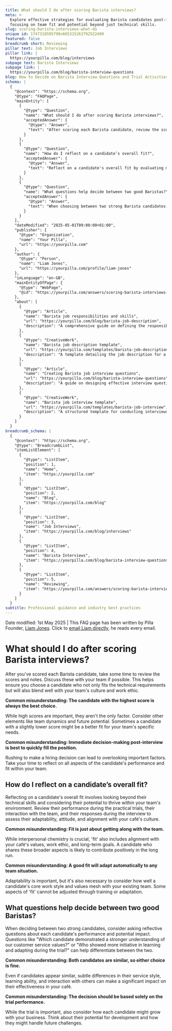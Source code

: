 ```yaml
---
title: What should I do after scoring Barista interviews?
meta: >
  Explore effective strategies for evaluating Barista candidates post-interview,
  focusing on team fit and potential beyond just technical skills.
slug: scoring-barista-interviews-what-do
unique id: 1747318595790x665315263792522400
featured: false
breadcrumb short: Reviewing
pillar text: Job Interviews
pillar link: |
  https://yourpilla.com/blog/interviews
subpage text: Barista Interviews
subpage link: |
  https://yourpilla.com/blog/barista-interview-questions
blog: How to Decide on Barista Interview Questions and Trial Activities
schema: |
  {
    "@context": "https://schema.org",
    "@type": "FAQPage",
    "mainEntity": [
      {
        "@type": "Question",
        "name": "What should I do after scoring Barista interviews?",
        "acceptedAnswer": {
          "@type": "Answer",
          "text": "After scoring each Barista candidate, review the scores and notes, and if possible, discuss them with your team. This collaborative review helps ensure that the chosen candidate fits well with the technical requirements, team culture, and work ethics. Consider various factors beyond scores, such as team dynamics and potential for growth, as a candidate with a slightly lower score might better meet specific team needs."
        }
      },
      {
        "@type": "Question",
        "name": "How do I reflect on a candidate’s overall fit?",
        "acceptedAnswer": {
          "@type": "Answer",
          "text": "Reflect on a candidate's overall fit by evaluating more than their technical skills. Consider their ability to thrive within your team's environment, including interaction with team members, performance during practical trials, and alignment with your café's values and goals. This comprehensive view helps determine whether a candidate will be a positive long-term addition to your team."
        }
      },
      {
        "@type": "Question",
        "name": "What questions help decide between two good Baristas?",
        "acceptedAnswer": {
          "@type": "Answer",
          "text": "When choosing between two strong Barista candidates, ask reflective questions that assess their understanding of customer service values, initiative, and adaptability. Consider how each candidate might fit into and grow with your business, focusing on their potential contributions and ability to handle future challenges."
        }
      }
    ],
    "dateModified": "2025-05-01T09:00:00+01:00",
    "publisher": {
      "@type": "Organization",
      "name": "Your Pilla",
      "url": "https://yourpilla.com"
    },
    "author": {
      "@type": "Person",
      "name": "Liam Jones",
      "url": "https://yourpilla.com/profile/liam-jones"
    },
    "inLanguage": "en-GB",
    "mainEntityOfPage": {
      "@type": "WebPage",
      "@id": "https://yourpilla.com/answers/scoring-barista-interviews-what-do"
    },
    "about": [
      {
        "@type": "Article",
        "name": "Barista job responsibilities and skills",
        "url": "https://yourpilla.com/blog/barista-job-description",
        "description": "A comprehensive guide on defining the responsibilities and skills necessary for a Barista position."
      },
      {
        "@type": "CreativeWork",
        "name": "Barista job description template",
        "url": "https://yourpilla.com/templates/barista-job-description",
        "description": "A template detailing the job description for a Barista, including required skills and responsibilities."
      },
      {
        "@type": "Article",
        "name": "Creating Barista job interview questions",
        "url": "https://yourpilla.com/blog/barista-interview-questions",
        "description": "A guide on designing effective interview questions for hiring Baristas."
      },
      {
        "@type": "CreativeWork",
        "name": "Barista job interview template",
        "url": "https://yourpilla.com/templates/barista-job-interview",
        "description": "A structured template for conducting interviews with Barista candidates."
      }
    ]
  }
breadcrumb_schema: |
  {
    "@context": "https://schema.org",
    "@type": "BreadcrumbList",
    "itemListElement": [
      {
        "@type": "ListItem",
        "position": 1,
        "name": "Home",
        "item": "https://yourpilla.com"
      },
      {
        "@type": "ListItem",
        "position": 2,
        "name": "Blog",
        "item": "https://yourpilla.com/blog"
      },
      {
        "@type": "ListItem",
        "position": 3,
        "name": "Job Interviews",
        "item": "https://yourpilla.com/blog/interviews"
      },
      {
        "@type": "ListItem",
        "position": 4,
        "name": "Barista Interviews",
        "item": "https://yourpilla.com/blog/barista-interview-questions"
      },
      {
        "@type": "ListItem",
        "position": 5,
        "name": "Reviewing",
        "item": "https://yourpilla.com/answers/scoring-barista-interviews-what-do"
      }
    ]
  }
subtitle: Professional guidance and industry best practices
---
```


Date modified: 1st May 2025 | This FAQ page has been written by Pilla Founder, [Liam Jones](https://yourpilla.com/profile/liam-jones). Click to [email Liam directly](https://mailto:liam@yourpilla.com), he reads every email.

# What should I do after scoring Barista interviews?

After you've scored each Barista candidate, take some time to review the scores and notes. Discuss these with your team if possible. This helps ensure you choose a candidate who not only fits the technical requirements but will also blend well with your team's culture and work ethic.

**Common misunderstanding: The candidate with the highest score is always the best choice.**

While high scores are important, they aren't the only factor. Consider other elements like team dynamics and future potential. Sometimes a candidate with a slightly lower score might be a better fit for your team's specific needs.

**Common misunderstanding: Immediate decision-making post-interview is best to quickly fill the position.**

Rushing to make a hiring decision can lead to overlooking important factors. Take your time to reflect on all aspects of the candidate's performance and fit within your team.

## How do I reflect on a candidate’s overall fit?

Reflecting on a candidate's overall fit involves looking beyond their technical skills and considering their potential to thrive within your team's environment. Review their performance during the practical trials, their interaction with the team, and their responses during the interview to assess their adaptability, attitude, and alignment with your café's culture.

**Common misunderstanding: Fit is just about getting along with the team.**

While interpersonal chemistry is crucial, 'fit' also includes alignment with your café's values, work ethic, and long-term goals. A candidate who shares these broader aspects is likely to contribute positively in the long run.

**Common misunderstanding: A good fit will adapt automatically to any team situation.**

Adaptability is important, but it's also necessary to consider how well a candidate's core work style and values mesh with your existing team. Some aspects of 'fit' cannot be adjusted through training or adaptation.

## What questions help decide between two good Baristas?

When deciding between two strong candidates, consider asking reflective questions about each candidate's performance and potential impact. Questions like "Which candidate demonstrated a stronger understanding of our customer service values?" or "Who showed more initiative in learning and adapting during the trial?" can help differentiate between the two.

**Common misunderstanding: Both candidates are similar, so either choice is fine.**

Even if candidates appear similar, subtle differences in their service style, learning ability, and interaction with others can make a significant impact on their effectiveness in your café.

**Common misunderstanding: The decision should be based solely on the trial performance.**

While the trial is important, also consider how each candidate might grow with your business. Think about their potential for development and how they might handle future challenges.
